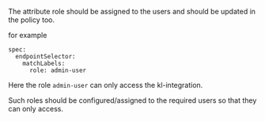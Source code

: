 The attribute role should be assigned to the users and should be updated in the policy too.

for example 

```
spec:
  endpointSelector:
    matchLabels:
      role: admin-user
```

Here the role ```admin-user``` can only access the kl-integration. 

Such roles should be configured/assigned to the required users so that they can only access. 
